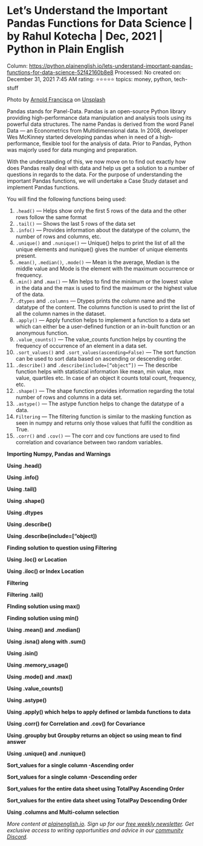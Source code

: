 # Let’s Understand the Important Pandas Functions for Data Science | by Rahul Kotecha | Dec, 2021 | Python in Plain English

Column: https://python.plainenglish.io/lets-understand-important-pandas-functions-for-data-science-52f42160b8e8
Processed: No
created on: December 31, 2021 7:45 AM
rating: ⭐⭐⭐⭐⭐
topics: money, python, tech-stuff

[](Let%E2%80%99s%20Understand%20the%20Important%20Pandas%20Functions%20fo%2086f98a0361f240af918050b77596ba80/0YLCBRry99cIsBZ2v)

Photo by [Arnold Francisca](https://unsplash.com/@clark_fransa?utm_source=medium&utm_medium=referral) on [Unsplash](https://unsplash.com/?utm_source=medium&utm_medium=referral)

Pandas stands for Panel-Data. Pandas is an open-source Python library providing high-performance data manipulation and analysis tools using its powerful data structures. The name Pandas is derived from the word Panel Data — an Econometrics from Multidimensional data. In 2008, developer Wes McKinney started developing pandas when in need of a high-performance, flexible tool for the analysis of data. Prior to Pandas, Python was majorly used for data munging and preparation.

With the understanding of this, we now move on to find out exactly how does Pandas really deal with data and help us get a solution to a number of questions in regards to the data. For the purpose of understanding the important Pandas functions, we will undertake a Case Study dataset and implement Pandas functions.

You will find the following functions being used:

1. `.head()` — Helps show only the first 5 rows of the data and the other rows follow the same format
2. `.tail()` — Shows the last 5 rows of the data set
3. `.info()` — Provides information about the datatype of the column, the number of rows and columns, etc.
4. `.unique()` and `.nunique()` — Unique() helps to print the list of all the unique elements and nunique() gives the number of unique elements present.
5. `.mean()`, `.median()`, `.mode()` — Mean is the average, Median is the middle value and Mode is the element with the maximum occurrence or frequency.
6. `.min()` and `.max()` — Min helps to find the minimum or the lowest value in the data and the max is used to find the maximum or the highest value of the data.
7. `.dtypes` and `.columns` — Dtypes prints the column name and the datatype of the content. The columns function is used to print the list of all the column names in the dataset.
8. `.apply()` — Apply function helps to implement a function to a data set which can either be a user-defined function or an in-built function or an anonymous function.
9. `.value_counts()` — The value_counts function helps by counting the frequency of occurrence of an element in a data set.
10. `.sort_values()` and `.sort_values(ascending=False)` — The sort function can be used to sort data based on ascending or descending order.
11. `.describe()` and `.describe(include=[“object”])` — The describe function helps with statistical information like mean, min value, max value, quartiles etc. In case of an object it counts total count, frequency, etc.
12. `.shape()` — The shape function provides information regarding the total number of rows and columns in a data set.
13. `.astype()` — The astype function helps to change the datatype of a data.
14. `Filtering` — The filtering function is similar to the masking function as seen in numpy and returns only those values that fulfil the condition as True.
15. `.corr()` and `.cov()` — The corr and cov functions are used to find correlation and covariance between two random variables.

**Importing Numpy, Pandas and Warnings**

**Using .head()**

**Using .info()**

**Using .tail()**

**Using .shape()**

**Using .dtypes**

**Using .describe()**

**Using .describe(include=[“object])**

**Finding solution to question using Filtering**

**Using .loc() or Location**

**Using .iloc() or Index Location**

**Filtering**

**Filtering .tail()**

**FInding solution using max()**

**Finding solution using min()**

**Using .mean() and .median()**

**Using .isna() along with .sum()**

**Using .isin()**

**Using .memory_usage()**

**Using .mode() and .max()**

**Using .value_counts()**

**Using .astype()**

**Using .apply() which helps to apply defined or lambda functions to data**

**Using .corr() for Correlation and .cov() for Covariance**

**Using .groupby but Groupby returns an object so using mean to find answer**

**Using .unique() and .nunique()**

**Sort_values for a single column -Ascending order**

**Sort_values for a single column -Descending order**

**Sort_values for the entire data sheet using TotalPay Ascending Order**

**Sort_values for the entire data sheet using TotalPay Descending Order**

**Using .columns and Multi-column selection**

*More content at [plainenglish.io](http://plainenglish.io/). Sign up for our [free weekly newsletter](http://newsletter.plainenglish.io/). Get exclusive access to writing opportunities and advice in our [community Discord](https://discord.gg/GtDtUAvyhW).*